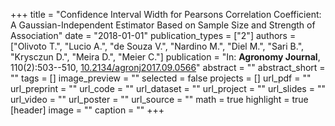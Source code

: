 +++
title = "Confidence Interval Width for Pearsons Correlation Coefficient: A Gaussian-Independent Estimator Based on Sample Size and Strength of Association"
date = "2018-01-01"
publication_types = ["2"]
authors = ["Olivoto T.", "Lucio A.", "de Souza V.", "Nardino M.", "Diel M.", "Sari B.", "Krysczun D.", "Meira D.", "Meier C."]
publication = "In: **Agronomy Journal**, 110(2):503--510, [10.2134/agronj2017.09.0566](10.2134/agronj2017.09.0566)"
abstract = ""
abstract_short = ""
tags = []
image_preview = ""
selected = false
projects = []
url_pdf = ""
url_preprint = ""
url_code = ""
url_dataset = ""
url_project = ""
url_slides = ""
url_video = ""
url_poster = ""
url_source = ""
math = true
highlight = true
[header]
image = ""
caption = ""
+++
